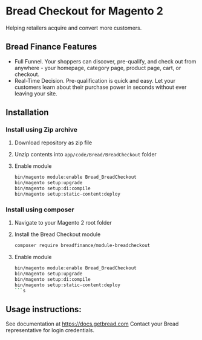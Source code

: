 Bread Checkout for Magento 2
============================

Helping retailers acquire and convert more customers.

Bread Finance Features
----------------

* Full Funnel. Your shoppers can discover, pre-qualify, and check out from anywhere - your homepage, 
category page, product page, cart, or checkout. 
* Real-Time Decision. Pre-qualification is quick and easy. Let your customers learn 
about their purchase power in seconds without ever leaving your site.

Installation
------------

### Install using Zip archive

1. Download repository as zip file

2. Unzip contents into `app/code/Bread/BreadCheckout` folder

3. Enable module
    ```bash
    bin/magento module:enable Bread_BreadCheckout
    bin/magento setup:upgrade
    bin/magento setup:di:compile
    bin/magento setup:static-content:deploy
    ```

### Install using composer

1. Navigate to your Magento 2 root folder

2. Install the Bread Checkout module    
     ```bash
     composer require breadfinance/module-breadcheckout
     ```

3. Enable module
    ```bash
    bin/magento module:enable Bread_BreadCheckout
    bin/magento setup:upgrade
    bin/magento setup:di:compile
    bin/magento setup:static-content:deploy
    ```s
    

## Usage instructions:

See documentation at https://docs.getbread.com
Contact your Bread representative for login credentials.